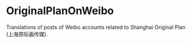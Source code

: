 # OriginalPlanOnWeibo
Translations of posts of Weibo accounts related to Shanghai Original Plan (上海原际画传媒).
